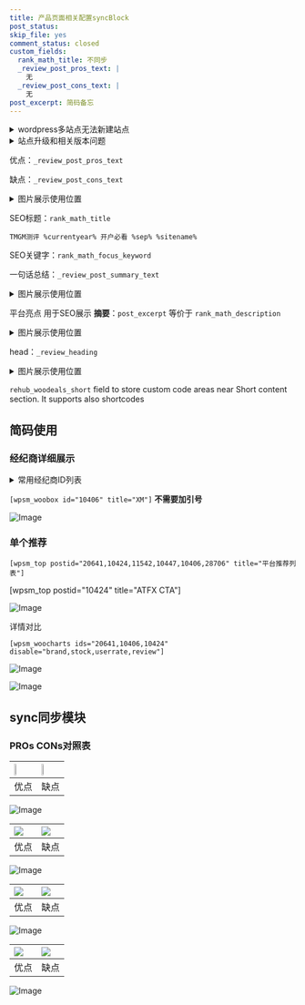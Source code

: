 ```yaml
---
title: 产品页面相关配置syncBlock
post_status: 
skip_file: yes
comment_status: closed
custom_fields:
  rank_math_title: 不同步
  _review_post_pros_text: |
    无
  _review_post_cons_text: |
    无
post_excerpt: 简码备忘
---
```

<details><summary>wordpress多站点无法新建站点</summary>

<li>和报错需要清理cookies一样的原因</li>
<li>wp-config.php里面<code>define( 'SUBDOMAIN_INSTALL', false );//子域名安装</code></li>
<li>新建子站点是用<code>define( 'SUBDOMAIN_INSTALL', true);//子域名安装</code> 完成以后，改成<code>false</code></li>
</details>

<details><summary>站点升级和相关版本问题</summary>

<p>wordpress：5.9.9
woocommerce：7.5.1
出现问题的地方：主题选项里面>><strong>Product layout >>compact style</strong></p>
<p>如何出现没有用过的字段 导致无法保存。先导出配置 然后进行修改，后面再次恢复即可。</p>
<p>出现部分字段无法显示时，需要返回默认布局后，对产品进行保存就好了。</p>
<p></p>
</details>

优点：`_review_post_pros_text`

缺点：`_review_post_cons_text`

<details><summary>图片展示使用位置</summary>

<img src="https://prod-files-secure.s3.us-west-2.amazonaws.com/39ed1227-6d7d-4570-be36-9ccd4a2c4241/f51d3d83-55d4-4bdf-9604-f37ec77ab556/Untitled.png?X-Amz-Algorithm=AWS4-HMAC-SHA256&X-Amz-Content-Sha256=UNSIGNED-PAYLOAD&X-Amz-Credential=ASIAZI2LB466TTTWHBS7%2F20250822%2Fus-west-2%2Fs3%2Faws4_request&X-Amz-Date=20250822T045525Z&X-Amz-Expires=3600&X-Amz-Security-Token=IQoJb3JpZ2luX2VjELX%2F%2F%2F%2F%2F%2F%2F%2F%2F%2FwEaCXVzLXdlc3QtMiJHMEUCIQDSPPirM5Yuu6Z%2B%2F57t8%2BEBhTXNPEOKlAcjbwlgr1TQjgIgEz1BNQsRwNjYO%2FylqyJsjma8pGvsQz7OaEsrFKW6FbQqiAQI%2Fv%2F%2F%2F%2F%2F%2F%2F%2F%2F%2FARAAGgw2Mzc0MjMxODM4MDUiDEsruBfnufdMyo0N8CrcA7z%2FFLugDxoiFU4Bhg%2F1CnusROgMZfUGuemXUNK%2BoqSYKVuwcBEB8M5yp0OnNPwOHSxA5K4ohrEQNBgnD08YSoM9Emw0rHwjS%2FVaOnZGB%2FRaQiGsoA1oz42dGoZoLRWdONfkePYhF%2BDoQiMsva9JsAJLvBhqvOnXPfbSzjUHQeOz%2Fh9Z9YaBvfIOiDFl%2FCzQZ4kLTu7b3zn78IWUjgdiBRtYRrPRz2YRGS0LOjdV3rIGGeAgkUpTc0ly1RHDPjnwBhWemfsrrYKTQafuO4MgvfxKMtIQhHRQsr2NzoDokldXBWua9ZDhDkHcUIi0Ub1G40MsVD3At2ISJtT5RaT53ezB6G8H8dg2HaSAqRvczes6wweF%2BjAg3r2rYGH1W64lxCd%2BaisYZBD%2BQuBtjnaoWiHA7RTxDB9tZJh9MH7kaBqkGOpXqiSKknLlZteah%2F6Eoo52OHvAxq1Dt2sQIdrjz3AYmrOHaqG8P3%2BQJ39QTIfotVHej5%2FxMaYuR5yeEV9x09cnFL0mB6pWiaRcgxWMDHEHJdixE4zYZcluP4U%2BmXAI36GfnFPvJHYAX6UyXIw2dyCW47hgqXMvlUIXxBPHC8zzxySIbtW3YdfDeMQwrUDE0t14dOT18S%2BH%2BBsGMIDtn8UGOqUBLsH3DvZosbUcPHwtdV7%2BHi%2FLhq66y0I1%2BekW8FsrCoKFNIm5YzSIzCeedNJbo6QpgQjNUdK%2B8rH%2Blg6N%2FmVOwf8Ubw%2FGkDVCI182VcB8TyKBIeiZAySQf3ECXJC9e%2FRnuJgQw7l%2FiTdgh4CmgOtVdsLI5O%2Fgm2dQ%2BPkNIwbKrcfXtuh5saMthNNenyq4Y4ixDBfCboHtRbC3DUTTAvwbSGb6bFz9&X-Amz-Signature=78f4b0bd287b43e4b0f3bc7b223f50cbdeb6befc5affa54347fa950c063cf792&X-Amz-SignedHeaders=host&x-amz-checksum-mode=ENABLED&x-id=GetObject" alt="Image">
</details>

SEO标题：`rank_math_title`

`TMGM测评 %currentyear% 开户必看 %sep% %sitename%`

SEO关键字：`rank_math_focus_keyword`

一句话总结：`_review_post_summary_text`

<details><summary>图片展示使用位置</summary>

<img src="https://prod-files-secure.s3.us-west-2.amazonaws.com/39ed1227-6d7d-4570-be36-9ccd4a2c4241/4b96a922-296c-4f4e-8630-d1c870cbce01/Untitled.png?X-Amz-Algorithm=AWS4-HMAC-SHA256&X-Amz-Content-Sha256=UNSIGNED-PAYLOAD&X-Amz-Credential=ASIAZI2LB4665HIWU3VR%2F20250822%2Fus-west-2%2Fs3%2Faws4_request&X-Amz-Date=20250822T045525Z&X-Amz-Expires=3600&X-Amz-Security-Token=IQoJb3JpZ2luX2VjELX%2F%2F%2F%2F%2F%2F%2F%2F%2F%2FwEaCXVzLXdlc3QtMiJHMEUCIQChkhgsK9ieYg6Wtqwt%2BZTQbxGezthHtWgJykVICqZBCwIgLHRNEmNgy3EjPwfnfjxSYSW771oEkHkQ3c01BmhT3t8qiAQI%2Fv%2F%2F%2F%2F%2F%2F%2F%2F%2F%2FARAAGgw2Mzc0MjMxODM4MDUiDF4kArEYlla6VtKKYyrcA3v1AUl1hqvCDMqtG7fJEgLvrjsTIWzhwsjJUpIBSrtZmWFbNe%2BCvVqLvninSpSGpk6EvVBWai%2FZLtU0R77dqJWTyQPF8mTA4q%2B6j7iAEX2BS6%2B1CQ6RxPqdWwP%2FKfdDNzYusqdHujAnBlWvBechbM6SLxdB3LO7tgnw9D%2BizEX38jHDOLb9o39mCYjFgIxvbJYvZXFUHVwr5tm25cFFnPA%2BhWv63vxVusuSQzkgx2xrwCtCIO3JVRkHa6dybHMXTk%2FvcSiuHOdXnZybucJUL8Ydj83wm95N5BnKFSzKhpwK45YAYDbYFm4dmSrR4WkZ31CcHoFGRKwM5UBBJI3MRiAHQ2JTPeORzPix9y1h6DWCtbAXLQ05b3pOKzgzGCjBaRfBBgjCDEXSBFiol%2BXdS1jh992cRtJybuUgFtrvcqLMGQCc5j1XOeTbpICA0XsUyLm5yk4JJX4ktOmxpPOmB5R4VbO7GLVHMOzO8eS0nlAQcH%2BxXQPRFsJkhFAVy6WHCK1tsFirPLlj845I85QETHASElZrq7G1qpCvSo37q%2FbkpDlKqCigOrzWsAVDbWj8xbtmwbMWdev4SMSPHl5LxVa540OqAwG%2FanBjuKhTNgFMf%2FE1jkRm5z8W%2B693MP%2Fsn8UGOqUB7HIVzyDIbfxcf4D6k8ssQuR01T8ryD%2FQc0WtgnbQwIGaTqzlDyWOIebtFHPriHANzb5GxcJ0YcGRDaGuZ2tU2GAOgMfRNLHbiQa4bhE0tl7r1EyIfOj7ij25IfsmqiCj2xF15cGrpmRu3TR3lsVjjcRPmT0ihNr6g%2FwcbY98vY3O4icxjbwiK%2Fwaw%2BJ4%2FK%2BWT9eN0zcXq3XVjn%2BOufp5a%2FBmHPGa&X-Amz-Signature=c2a9cdef2d18b4822b215c856f27f331f56758120abf9ed98688d10beb549782&X-Amz-SignedHeaders=host&x-amz-checksum-mode=ENABLED&x-id=GetObject" alt="Image">
</details>

平台亮点 用于SEO展示 **摘要**：`post_excerpt`  等价于 `rank_math_description`

<details><summary>图片展示使用位置</summary>

<img src="https://prod-files-secure.s3.us-west-2.amazonaws.com/39ed1227-6d7d-4570-be36-9ccd4a2c4241/1ee11f63-b60a-4dfe-a7a7-d58ff23b5d88/Untitled.png?X-Amz-Algorithm=AWS4-HMAC-SHA256&X-Amz-Content-Sha256=UNSIGNED-PAYLOAD&X-Amz-Credential=ASIAZI2LB4666W5P35MP%2F20250822%2Fus-west-2%2Fs3%2Faws4_request&X-Amz-Date=20250822T045525Z&X-Amz-Expires=3600&X-Amz-Security-Token=IQoJb3JpZ2luX2VjELX%2F%2F%2F%2F%2F%2F%2F%2F%2F%2FwEaCXVzLXdlc3QtMiJIMEYCIQD9zBHQpeDwS3SDYjUUWnzW8tdgNjvw4G3Ek%2FxmKkNVcgIhAP0orWIay3fzciOg8xZO5jwwii9oLkcI0UxZU2ACmTL7KogECP7%2F%2F%2F%2F%2F%2F%2F%2F%2F%2FwEQABoMNjM3NDIzMTgzODA1IgxuoCABGRL2Iuksj4kq3ANVLAN%2BdcFZd1yLCFDZZ1HFkIMuj2kPsre6mK2mEn%2FuhJFtIPM9XbcgEYD2YKgEt9fTDCap3Z0uL749%2F2Gb3mA2JC2JLA9yon7p5JJAo9155tewtwwNQhDadcL9%2FQp3wQLbIFmQOKoEKhFikpByHbOaoDDU6xMhnOj%2BEcMfa1EXotgl9q9QwiilPrbcfV6d%2FYjstixy4qJGPiGrG6r6zLoxI2ec5RnnUtPw%2F28UGF350RMNDS7Nm%2FcyiVMrw01f5kdkyPF9UYfY5wgV0nqnmx6t7WSa8g76OSrPinCSFBvDKReAawPACdyhtdpW6pGjCTUcgkN0rz%2Byl0iAvrbZDmo5RS2LthdK2gasko0reQLfin4R7yGwCyOGwU%2FdYKTqRh7%2FVU3HDRNKxY04kbyIDRl4gHzIn7lDEXABkqR%2Bc8bF6Wcv%2BZBVX9WiZdkK3o3hNVvtrovbVq4nIbte2epKEJaB4hE0QZwc4LWiXIWT2XJFaWCway0Cg1K%2FOBtAsisK0EE6oUQK%2BRoptH%2FmqQ%2FApewZNNYftNfeyWqz4n%2BmyUdivTras%2FEqeMOrvsN6c4CGIJ3V6Nrkbp9RpIMMJx8ZZvSxahM1kJ67pLA7CoOIpiCyjJyVqjxyksLZeyujDTDX7Z%2FFBjqkAZRckwoNAdX003I%2Fmds83facOkdvgehw5TAEVN7SpT3a%2BCwiKmHayDeRmAHsOYsA1QZVR%2BxGtGwyqrgRRWPhT5I%2F%2Fd0Crr9G1loq%2B%2B1qW2Ny18%2BSA5lDi9ixVblBWepaLgjkt8YmvIgSj7FGxjc%2FS2Ybxd94cSkBWru1eewTjoae%2FmYpgMbYUAdgB9AhCSLnO5ClvJ04ZptIMshn1lCB%2FmontCGg&X-Amz-Signature=c0aa36ffb4133e97d1625f45c90084f38280621515b4ff84c4341aab98aa3e37&X-Amz-SignedHeaders=host&x-amz-checksum-mode=ENABLED&x-id=GetObject" alt="Image">
<img src="https://prod-files-secure.s3.us-west-2.amazonaws.com/39ed1227-6d7d-4570-be36-9ccd4a2c4241/ad4118b5-78d8-4fbe-801e-3b29b5d99c01/Untitled.png?X-Amz-Algorithm=AWS4-HMAC-SHA256&X-Amz-Content-Sha256=UNSIGNED-PAYLOAD&X-Amz-Credential=ASIAZI2LB4666W5P35MP%2F20250822%2Fus-west-2%2Fs3%2Faws4_request&X-Amz-Date=20250822T045525Z&X-Amz-Expires=3600&X-Amz-Security-Token=IQoJb3JpZ2luX2VjELX%2F%2F%2F%2F%2F%2F%2F%2F%2F%2FwEaCXVzLXdlc3QtMiJIMEYCIQD9zBHQpeDwS3SDYjUUWnzW8tdgNjvw4G3Ek%2FxmKkNVcgIhAP0orWIay3fzciOg8xZO5jwwii9oLkcI0UxZU2ACmTL7KogECP7%2F%2F%2F%2F%2F%2F%2F%2F%2F%2FwEQABoMNjM3NDIzMTgzODA1IgxuoCABGRL2Iuksj4kq3ANVLAN%2BdcFZd1yLCFDZZ1HFkIMuj2kPsre6mK2mEn%2FuhJFtIPM9XbcgEYD2YKgEt9fTDCap3Z0uL749%2F2Gb3mA2JC2JLA9yon7p5JJAo9155tewtwwNQhDadcL9%2FQp3wQLbIFmQOKoEKhFikpByHbOaoDDU6xMhnOj%2BEcMfa1EXotgl9q9QwiilPrbcfV6d%2FYjstixy4qJGPiGrG6r6zLoxI2ec5RnnUtPw%2F28UGF350RMNDS7Nm%2FcyiVMrw01f5kdkyPF9UYfY5wgV0nqnmx6t7WSa8g76OSrPinCSFBvDKReAawPACdyhtdpW6pGjCTUcgkN0rz%2Byl0iAvrbZDmo5RS2LthdK2gasko0reQLfin4R7yGwCyOGwU%2FdYKTqRh7%2FVU3HDRNKxY04kbyIDRl4gHzIn7lDEXABkqR%2Bc8bF6Wcv%2BZBVX9WiZdkK3o3hNVvtrovbVq4nIbte2epKEJaB4hE0QZwc4LWiXIWT2XJFaWCway0Cg1K%2FOBtAsisK0EE6oUQK%2BRoptH%2FmqQ%2FApewZNNYftNfeyWqz4n%2BmyUdivTras%2FEqeMOrvsN6c4CGIJ3V6Nrkbp9RpIMMJx8ZZvSxahM1kJ67pLA7CoOIpiCyjJyVqjxyksLZeyujDTDX7Z%2FFBjqkAZRckwoNAdX003I%2Fmds83facOkdvgehw5TAEVN7SpT3a%2BCwiKmHayDeRmAHsOYsA1QZVR%2BxGtGwyqrgRRWPhT5I%2F%2Fd0Crr9G1loq%2B%2B1qW2Ny18%2BSA5lDi9ixVblBWepaLgjkt8YmvIgSj7FGxjc%2FS2Ybxd94cSkBWru1eewTjoae%2FmYpgMbYUAdgB9AhCSLnO5ClvJ04ZptIMshn1lCB%2FmontCGg&X-Amz-Signature=82bc8fa4abc37e9924050e4cb73658b74e38bddb42f7b86eeb3f334fe4c983d4&X-Amz-SignedHeaders=host&x-amz-checksum-mode=ENABLED&x-id=GetObject" alt="Image">
<img src="https://prod-files-secure.s3.us-west-2.amazonaws.com/39ed1227-6d7d-4570-be36-9ccd4a2c4241/a38cf7c9-a79c-4b64-9e94-13589fe0758b/Untitled.png?X-Amz-Algorithm=AWS4-HMAC-SHA256&X-Amz-Content-Sha256=UNSIGNED-PAYLOAD&X-Amz-Credential=ASIAZI2LB4666W5P35MP%2F20250822%2Fus-west-2%2Fs3%2Faws4_request&X-Amz-Date=20250822T045525Z&X-Amz-Expires=3600&X-Amz-Security-Token=IQoJb3JpZ2luX2VjELX%2F%2F%2F%2F%2F%2F%2F%2F%2F%2FwEaCXVzLXdlc3QtMiJIMEYCIQD9zBHQpeDwS3SDYjUUWnzW8tdgNjvw4G3Ek%2FxmKkNVcgIhAP0orWIay3fzciOg8xZO5jwwii9oLkcI0UxZU2ACmTL7KogECP7%2F%2F%2F%2F%2F%2F%2F%2F%2F%2FwEQABoMNjM3NDIzMTgzODA1IgxuoCABGRL2Iuksj4kq3ANVLAN%2BdcFZd1yLCFDZZ1HFkIMuj2kPsre6mK2mEn%2FuhJFtIPM9XbcgEYD2YKgEt9fTDCap3Z0uL749%2F2Gb3mA2JC2JLA9yon7p5JJAo9155tewtwwNQhDadcL9%2FQp3wQLbIFmQOKoEKhFikpByHbOaoDDU6xMhnOj%2BEcMfa1EXotgl9q9QwiilPrbcfV6d%2FYjstixy4qJGPiGrG6r6zLoxI2ec5RnnUtPw%2F28UGF350RMNDS7Nm%2FcyiVMrw01f5kdkyPF9UYfY5wgV0nqnmx6t7WSa8g76OSrPinCSFBvDKReAawPACdyhtdpW6pGjCTUcgkN0rz%2Byl0iAvrbZDmo5RS2LthdK2gasko0reQLfin4R7yGwCyOGwU%2FdYKTqRh7%2FVU3HDRNKxY04kbyIDRl4gHzIn7lDEXABkqR%2Bc8bF6Wcv%2BZBVX9WiZdkK3o3hNVvtrovbVq4nIbte2epKEJaB4hE0QZwc4LWiXIWT2XJFaWCway0Cg1K%2FOBtAsisK0EE6oUQK%2BRoptH%2FmqQ%2FApewZNNYftNfeyWqz4n%2BmyUdivTras%2FEqeMOrvsN6c4CGIJ3V6Nrkbp9RpIMMJx8ZZvSxahM1kJ67pLA7CoOIpiCyjJyVqjxyksLZeyujDTDX7Z%2FFBjqkAZRckwoNAdX003I%2Fmds83facOkdvgehw5TAEVN7SpT3a%2BCwiKmHayDeRmAHsOYsA1QZVR%2BxGtGwyqrgRRWPhT5I%2F%2Fd0Crr9G1loq%2B%2B1qW2Ny18%2BSA5lDi9ixVblBWepaLgjkt8YmvIgSj7FGxjc%2FS2Ybxd94cSkBWru1eewTjoae%2FmYpgMbYUAdgB9AhCSLnO5ClvJ04ZptIMshn1lCB%2FmontCGg&X-Amz-Signature=8fdcc077c56c66763017d55d58f06b7349e05f03d9c30a04c6d16b56634a48ba&X-Amz-SignedHeaders=host&x-amz-checksum-mode=ENABLED&x-id=GetObject" alt="Image">
<img src="https://prod-files-secure.s3.us-west-2.amazonaws.com/39ed1227-6d7d-4570-be36-9ccd4a2c4241/7da6fc1e-d2ac-42ae-8c75-cb5749aa18f6/Untitled.png?X-Amz-Algorithm=AWS4-HMAC-SHA256&X-Amz-Content-Sha256=UNSIGNED-PAYLOAD&X-Amz-Credential=ASIAZI2LB4666W5P35MP%2F20250822%2Fus-west-2%2Fs3%2Faws4_request&X-Amz-Date=20250822T045525Z&X-Amz-Expires=3600&X-Amz-Security-Token=IQoJb3JpZ2luX2VjELX%2F%2F%2F%2F%2F%2F%2F%2F%2F%2FwEaCXVzLXdlc3QtMiJIMEYCIQD9zBHQpeDwS3SDYjUUWnzW8tdgNjvw4G3Ek%2FxmKkNVcgIhAP0orWIay3fzciOg8xZO5jwwii9oLkcI0UxZU2ACmTL7KogECP7%2F%2F%2F%2F%2F%2F%2F%2F%2F%2FwEQABoMNjM3NDIzMTgzODA1IgxuoCABGRL2Iuksj4kq3ANVLAN%2BdcFZd1yLCFDZZ1HFkIMuj2kPsre6mK2mEn%2FuhJFtIPM9XbcgEYD2YKgEt9fTDCap3Z0uL749%2F2Gb3mA2JC2JLA9yon7p5JJAo9155tewtwwNQhDadcL9%2FQp3wQLbIFmQOKoEKhFikpByHbOaoDDU6xMhnOj%2BEcMfa1EXotgl9q9QwiilPrbcfV6d%2FYjstixy4qJGPiGrG6r6zLoxI2ec5RnnUtPw%2F28UGF350RMNDS7Nm%2FcyiVMrw01f5kdkyPF9UYfY5wgV0nqnmx6t7WSa8g76OSrPinCSFBvDKReAawPACdyhtdpW6pGjCTUcgkN0rz%2Byl0iAvrbZDmo5RS2LthdK2gasko0reQLfin4R7yGwCyOGwU%2FdYKTqRh7%2FVU3HDRNKxY04kbyIDRl4gHzIn7lDEXABkqR%2Bc8bF6Wcv%2BZBVX9WiZdkK3o3hNVvtrovbVq4nIbte2epKEJaB4hE0QZwc4LWiXIWT2XJFaWCway0Cg1K%2FOBtAsisK0EE6oUQK%2BRoptH%2FmqQ%2FApewZNNYftNfeyWqz4n%2BmyUdivTras%2FEqeMOrvsN6c4CGIJ3V6Nrkbp9RpIMMJx8ZZvSxahM1kJ67pLA7CoOIpiCyjJyVqjxyksLZeyujDTDX7Z%2FFBjqkAZRckwoNAdX003I%2Fmds83facOkdvgehw5TAEVN7SpT3a%2BCwiKmHayDeRmAHsOYsA1QZVR%2BxGtGwyqrgRRWPhT5I%2F%2Fd0Crr9G1loq%2B%2B1qW2Ny18%2BSA5lDi9ixVblBWepaLgjkt8YmvIgSj7FGxjc%2FS2Ybxd94cSkBWru1eewTjoae%2FmYpgMbYUAdgB9AhCSLnO5ClvJ04ZptIMshn1lCB%2FmontCGg&X-Amz-Signature=2a2724cdcb29b0eed647d07b83570ad5d460c998e757db1ff995a7253183b867&X-Amz-SignedHeaders=host&x-amz-checksum-mode=ENABLED&x-id=GetObject" alt="Image">
<img src="https://prod-files-secure.s3.us-west-2.amazonaws.com/39ed1227-6d7d-4570-be36-9ccd4a2c4241/7e97f40a-eaee-47f5-b2f9-475f96808fa7/Untitled.png?X-Amz-Algorithm=AWS4-HMAC-SHA256&X-Amz-Content-Sha256=UNSIGNED-PAYLOAD&X-Amz-Credential=ASIAZI2LB4666W5P35MP%2F20250822%2Fus-west-2%2Fs3%2Faws4_request&X-Amz-Date=20250822T045525Z&X-Amz-Expires=3600&X-Amz-Security-Token=IQoJb3JpZ2luX2VjELX%2F%2F%2F%2F%2F%2F%2F%2F%2F%2FwEaCXVzLXdlc3QtMiJIMEYCIQD9zBHQpeDwS3SDYjUUWnzW8tdgNjvw4G3Ek%2FxmKkNVcgIhAP0orWIay3fzciOg8xZO5jwwii9oLkcI0UxZU2ACmTL7KogECP7%2F%2F%2F%2F%2F%2F%2F%2F%2F%2FwEQABoMNjM3NDIzMTgzODA1IgxuoCABGRL2Iuksj4kq3ANVLAN%2BdcFZd1yLCFDZZ1HFkIMuj2kPsre6mK2mEn%2FuhJFtIPM9XbcgEYD2YKgEt9fTDCap3Z0uL749%2F2Gb3mA2JC2JLA9yon7p5JJAo9155tewtwwNQhDadcL9%2FQp3wQLbIFmQOKoEKhFikpByHbOaoDDU6xMhnOj%2BEcMfa1EXotgl9q9QwiilPrbcfV6d%2FYjstixy4qJGPiGrG6r6zLoxI2ec5RnnUtPw%2F28UGF350RMNDS7Nm%2FcyiVMrw01f5kdkyPF9UYfY5wgV0nqnmx6t7WSa8g76OSrPinCSFBvDKReAawPACdyhtdpW6pGjCTUcgkN0rz%2Byl0iAvrbZDmo5RS2LthdK2gasko0reQLfin4R7yGwCyOGwU%2FdYKTqRh7%2FVU3HDRNKxY04kbyIDRl4gHzIn7lDEXABkqR%2Bc8bF6Wcv%2BZBVX9WiZdkK3o3hNVvtrovbVq4nIbte2epKEJaB4hE0QZwc4LWiXIWT2XJFaWCway0Cg1K%2FOBtAsisK0EE6oUQK%2BRoptH%2FmqQ%2FApewZNNYftNfeyWqz4n%2BmyUdivTras%2FEqeMOrvsN6c4CGIJ3V6Nrkbp9RpIMMJx8ZZvSxahM1kJ67pLA7CoOIpiCyjJyVqjxyksLZeyujDTDX7Z%2FFBjqkAZRckwoNAdX003I%2Fmds83facOkdvgehw5TAEVN7SpT3a%2BCwiKmHayDeRmAHsOYsA1QZVR%2BxGtGwyqrgRRWPhT5I%2F%2Fd0Crr9G1loq%2B%2B1qW2Ny18%2BSA5lDi9ixVblBWepaLgjkt8YmvIgSj7FGxjc%2FS2Ybxd94cSkBWru1eewTjoae%2FmYpgMbYUAdgB9AhCSLnO5ClvJ04ZptIMshn1lCB%2FmontCGg&X-Amz-Signature=5a2af5ee8f0ab6fec86b25fce659196d2c45703546fc02bbdc48aefb34c30d9a&X-Amz-SignedHeaders=host&x-amz-checksum-mode=ENABLED&x-id=GetObject" alt="Image">
</details>

head：`_review_heading`

<details><summary>图片展示使用位置</summary>

<img src="https://prod-files-secure.s3.us-west-2.amazonaws.com/39ed1227-6d7d-4570-be36-9ccd4a2c4241/3a4650ad-9887-415c-889a-edd51fa54f27/Untitled.png?X-Amz-Algorithm=AWS4-HMAC-SHA256&X-Amz-Content-Sha256=UNSIGNED-PAYLOAD&X-Amz-Credential=ASIAZI2LB466S5SABKEE%2F20250822%2Fus-west-2%2Fs3%2Faws4_request&X-Amz-Date=20250822T045526Z&X-Amz-Expires=3600&X-Amz-Security-Token=IQoJb3JpZ2luX2VjELX%2F%2F%2F%2F%2F%2F%2F%2F%2F%2FwEaCXVzLXdlc3QtMiJHMEUCIC5t%2BhVILZxgRKrgO7KfFS4DH4NfFzAjSnR4eyZ1ArUZAiEA%2BrEe6%2Fzwd9A2pz2f1KYSX0t1XsPQVq8eQMjyuC0VbQgqiAQI%2Fv%2F%2F%2F%2F%2F%2F%2F%2F%2F%2FARAAGgw2Mzc0MjMxODM4MDUiDNQWD2C58CIudA2rGyrcA3%2BwVsUObNadUirUqlaLSQYNzwDu2BOKFA9k%2FvE8SFqXGTgoA0QqOhuLm1qYktr8rOPihUszzk7HLjaU%2BpC51%2FuKxos%2BSDJNZcHtXdDwKZQPK5SR%2Bd%2BJe3pWAkckMA7VZmozwRLYdqft3K10hjRbX7Hn4Y3iEdVaDb92yWaBMJjgKiIX4DHNXpGO9H%2B4DYCWQj%2FdQO9lFbZ3a1P03D4lLjYzgivJp0K1Yf%2BkVTZpe25cgJVS%2FAjwqzzL7Xsjq9JhBCaOyt7UExrXyZMtfjBX6gwcLYZvqm5mArY0uTg2rhi0VJCByx8hHh8NAtzVxY6osJafgDKsX%2BVa2oIMo6gtfi9FVoxkQueAbo%2FQhzYYjp9SL6uYTNQvnVM84XBWg2Xdm0bYIQ%2FnzM4xTqRbk3%2BTh10Sl%2FCu4CR%2BoAiXT2HnGX6WlVc%2FoGIjEgVc5VPEOsPEU1QHtaM%2BwCLOy2pIigYssFck5rx%2FHZs8yoI%2FePuJDRh1a%2BjzntaQK11F%2BJPsZ98VRMZuEc5gk2zw2xqyOkXxc12khK2y8SkERIC%2FKh0dps1GXTM7dQiNe8608Hal2K3P%2F3uHrrjwbMGwevL4NL1ZIG1X6xc5P3y7fp0cBGdwXEFZHSx%2FbhHql5Tx2wRuMIftn8UGOqUBh5EsaHre2v9eWZ495vezIzsJmKRfR1JRgcjZQ7Rfe2zShWRDwaCz2%2ByuqJGpjMfVazbfIK9FK0%2B13RWyuxY9Reggfbmxyu1CtKnxdw1i2PJ49rUR18j6bZX2%2FBiZRIhWEMPGHE%2F8ex2Wjw3M6Aa7f0jNhtvTKuoHEXvkblwnCj1cEhhwpeUYElt4LMmokAJ5pnDqv%2BTgsXDWAlnIESat27lpNQKf&X-Amz-Signature=053d928011e0b567a46435acd035494b37851f0588e70eb76e0c0fc88ce31a8b&X-Amz-SignedHeaders=host&x-amz-checksum-mode=ENABLED&x-id=GetObject" alt="Image">
</details>

`rehub_woodeals_short`	field to store custom code areas near Short content section. It supports also shortcodes



## 简码使用

### 经纪商详细展示

<details><summary>常用经纪商ID列表</summary>

<pre><code class="php">嘉盛 ===> 20641  [wpsm_woobox id="20641" title="嘉盛"]
易信easymarkets ===> 11542  [wpsm_woobox id="11542" title="易信easymarkets"]
ATFX外汇 ===> 10424  [wpsm_woobox id="10424" title="ATFX"]
XM ===> 10406  [wpsm_woobox id="10406" title="XM"]
TMGM ===> 29622  [wpsm_woobox id="29622" title="TMGM"]
HYCM ===> 10447  [wpsm_woobox id="10447" title="HYCM"]
fpmarkets澳福外汇 ===> 20639  [wpsm_woobox id="20639" title="fpmarkets澳福外汇"]</code></pre>
</details>

`[wpsm_woobox id="10406" title="XM"]` **不需要加引号**

![Image](https://prod-files-secure.s3.us-west-2.amazonaws.com/39ed1227-6d7d-4570-be36-9ccd4a2c4241/4f898f9d-0fa7-4e43-acd3-ac6bc7be575a/Untitled.png?X-Amz-Algorithm=AWS4-HMAC-SHA256&X-Amz-Content-Sha256=UNSIGNED-PAYLOAD&X-Amz-Credential=ASIAZI2LB4666MSUZTJZ%2F20250822%2Fus-west-2%2Fs3%2Faws4_request&X-Amz-Date=20250822T045523Z&X-Amz-Expires=3600&X-Amz-Security-Token=IQoJb3JpZ2luX2VjELX%2F%2F%2F%2F%2F%2F%2F%2F%2F%2FwEaCXVzLXdlc3QtMiJIMEYCIQDpNi3zh6TgCLwHBPVhbP5L8UpTVzjXFxX1ki1u%2B52x9AIhAMJ6kgmlvx5Gh08K52kCtiRltSphxy%2Bki05pBPyPvj6FKogECP7%2F%2F%2F%2F%2F%2F%2F%2F%2F%2FwEQABoMNjM3NDIzMTgzODA1IgzWVFNH%2Bwoz%2BwwbMOoq3APFSWpke%2FLV%2BqrcbVpeLrXk6B9Qhmgw9dXpiG1UlXoy1QU4dsgNEtlUtyKqCyAPtcBzaDTSHCsvxxlvHph0LgSCXRgywdl%2F84CR6fiLXfseWjP0U1fny%2Fy2w8Q16EvzesZwiSXHKkXTidZ5wqnQzVHeVhlwUY0SbzpK5OljHgEXPlsoAj32iCICwFyk01uYEnsvfmCcKTEHMBDCLaxGqoT%2FxtCdJOLszMriQjgfeS5P7Sk6UOmEYU9YL0blCvCPvObAAHwA1u9rwEiESCdtydygYLTCZkrXAd6t5AdtxBO23fykGWrkNDWfyARdBXKGz%2FFdSea9DFECm%2BU5FGJa3gBjvF16Z39cZ6NPcWZQnmu20bVobvABC7lHzaP6XwZ0LD8EIwZJrTN0jtCJ2iGBuSsoVeWHsS%2FNuOlcy1mSTvbsn8zmjLaRIO5KJRoPmrLBKDvWzzRou1D8f6t%2BcgWToF2mNJqvNEiqPqHEAzh87m9%2FnjKB0s%2FaN5xEIM98FRgETkt9op14cEXNTG7xqYaepTVgXdKzjocLnxaEkNWAVHIA4u3SPJMluFbwag2qW%2B%2BYSFQ3njFZEYKK9MaOTjqv9wwr0xZgIa83XhH9%2BrL6HOBg3v6zsuZdJ72XrBcniDDj7J%2FFBjqkAbUhSxnq%2BdToyZTJsiGS6IuzTP0NvhTez7rpoQWUk0vdIdj59xrVtP3LG3yMTaSLfG30SQqyp5HvtPFDKYEPKvu6NK26wxPj4Rj9x2GYKGykaR5fqLFN3YPfXfqLQ%2FZa7DC3oDZKsPLQ7D11JqxvKSw%2FVNPg13euT11PbqgafngvZQmkoqt8uB32aQNBRaXyIqe%2Femd4ASwNbQzjcdKISj3LMA1x&X-Amz-Signature=aedb998cbd47bba00ffd53904be16d03a47abaee296eaf9094063f2955391aed&X-Amz-SignedHeaders=host&x-amz-checksum-mode=ENABLED&x-id=GetObject)

### 单个推荐
`[wpsm_top postid="20641,10424,11542,10447,10406,28706" title="平台推荐列表"]`

[wpsm_top postid="10424" title="ATFX CTA"]

![Image](https://prod-files-secure.s3.us-west-2.amazonaws.com/39ed1227-6d7d-4570-be36-9ccd4a2c4241/5ac620dc-51a8-48b6-b55d-91f47299193c/Untitled.png?X-Amz-Algorithm=AWS4-HMAC-SHA256&X-Amz-Content-Sha256=UNSIGNED-PAYLOAD&X-Amz-Credential=ASIAZI2LB4666MSUZTJZ%2F20250822%2Fus-west-2%2Fs3%2Faws4_request&X-Amz-Date=20250822T045523Z&X-Amz-Expires=3600&X-Amz-Security-Token=IQoJb3JpZ2luX2VjELX%2F%2F%2F%2F%2F%2F%2F%2F%2F%2FwEaCXVzLXdlc3QtMiJIMEYCIQDpNi3zh6TgCLwHBPVhbP5L8UpTVzjXFxX1ki1u%2B52x9AIhAMJ6kgmlvx5Gh08K52kCtiRltSphxy%2Bki05pBPyPvj6FKogECP7%2F%2F%2F%2F%2F%2F%2F%2F%2F%2FwEQABoMNjM3NDIzMTgzODA1IgzWVFNH%2Bwoz%2BwwbMOoq3APFSWpke%2FLV%2BqrcbVpeLrXk6B9Qhmgw9dXpiG1UlXoy1QU4dsgNEtlUtyKqCyAPtcBzaDTSHCsvxxlvHph0LgSCXRgywdl%2F84CR6fiLXfseWjP0U1fny%2Fy2w8Q16EvzesZwiSXHKkXTidZ5wqnQzVHeVhlwUY0SbzpK5OljHgEXPlsoAj32iCICwFyk01uYEnsvfmCcKTEHMBDCLaxGqoT%2FxtCdJOLszMriQjgfeS5P7Sk6UOmEYU9YL0blCvCPvObAAHwA1u9rwEiESCdtydygYLTCZkrXAd6t5AdtxBO23fykGWrkNDWfyARdBXKGz%2FFdSea9DFECm%2BU5FGJa3gBjvF16Z39cZ6NPcWZQnmu20bVobvABC7lHzaP6XwZ0LD8EIwZJrTN0jtCJ2iGBuSsoVeWHsS%2FNuOlcy1mSTvbsn8zmjLaRIO5KJRoPmrLBKDvWzzRou1D8f6t%2BcgWToF2mNJqvNEiqPqHEAzh87m9%2FnjKB0s%2FaN5xEIM98FRgETkt9op14cEXNTG7xqYaepTVgXdKzjocLnxaEkNWAVHIA4u3SPJMluFbwag2qW%2B%2BYSFQ3njFZEYKK9MaOTjqv9wwr0xZgIa83XhH9%2BrL6HOBg3v6zsuZdJ72XrBcniDDj7J%2FFBjqkAbUhSxnq%2BdToyZTJsiGS6IuzTP0NvhTez7rpoQWUk0vdIdj59xrVtP3LG3yMTaSLfG30SQqyp5HvtPFDKYEPKvu6NK26wxPj4Rj9x2GYKGykaR5fqLFN3YPfXfqLQ%2FZa7DC3oDZKsPLQ7D11JqxvKSw%2FVNPg13euT11PbqgafngvZQmkoqt8uB32aQNBRaXyIqe%2Femd4ASwNbQzjcdKISj3LMA1x&X-Amz-Signature=829d9bc056142096a2b3eff685e704e3b665cc375cb588b033ffd8392de953ae&X-Amz-SignedHeaders=host&x-amz-checksum-mode=ENABLED&x-id=GetObject)

详情对比

`[wpsm_woocharts ids="20641,10406,10424" disable="brand,stock,userrate,review"]`

![Image](https://prod-files-secure.s3.us-west-2.amazonaws.com/39ed1227-6d7d-4570-be36-9ccd4a2c4241/bf3ba45f-b9f3-4295-8aef-b4a495fd25f4/Untitled.png?X-Amz-Algorithm=AWS4-HMAC-SHA256&X-Amz-Content-Sha256=UNSIGNED-PAYLOAD&X-Amz-Credential=ASIAZI2LB4666MSUZTJZ%2F20250822%2Fus-west-2%2Fs3%2Faws4_request&X-Amz-Date=20250822T045523Z&X-Amz-Expires=3600&X-Amz-Security-Token=IQoJb3JpZ2luX2VjELX%2F%2F%2F%2F%2F%2F%2F%2F%2F%2FwEaCXVzLXdlc3QtMiJIMEYCIQDpNi3zh6TgCLwHBPVhbP5L8UpTVzjXFxX1ki1u%2B52x9AIhAMJ6kgmlvx5Gh08K52kCtiRltSphxy%2Bki05pBPyPvj6FKogECP7%2F%2F%2F%2F%2F%2F%2F%2F%2F%2FwEQABoMNjM3NDIzMTgzODA1IgzWVFNH%2Bwoz%2BwwbMOoq3APFSWpke%2FLV%2BqrcbVpeLrXk6B9Qhmgw9dXpiG1UlXoy1QU4dsgNEtlUtyKqCyAPtcBzaDTSHCsvxxlvHph0LgSCXRgywdl%2F84CR6fiLXfseWjP0U1fny%2Fy2w8Q16EvzesZwiSXHKkXTidZ5wqnQzVHeVhlwUY0SbzpK5OljHgEXPlsoAj32iCICwFyk01uYEnsvfmCcKTEHMBDCLaxGqoT%2FxtCdJOLszMriQjgfeS5P7Sk6UOmEYU9YL0blCvCPvObAAHwA1u9rwEiESCdtydygYLTCZkrXAd6t5AdtxBO23fykGWrkNDWfyARdBXKGz%2FFdSea9DFECm%2BU5FGJa3gBjvF16Z39cZ6NPcWZQnmu20bVobvABC7lHzaP6XwZ0LD8EIwZJrTN0jtCJ2iGBuSsoVeWHsS%2FNuOlcy1mSTvbsn8zmjLaRIO5KJRoPmrLBKDvWzzRou1D8f6t%2BcgWToF2mNJqvNEiqPqHEAzh87m9%2FnjKB0s%2FaN5xEIM98FRgETkt9op14cEXNTG7xqYaepTVgXdKzjocLnxaEkNWAVHIA4u3SPJMluFbwag2qW%2B%2BYSFQ3njFZEYKK9MaOTjqv9wwr0xZgIa83XhH9%2BrL6HOBg3v6zsuZdJ72XrBcniDDj7J%2FFBjqkAbUhSxnq%2BdToyZTJsiGS6IuzTP0NvhTez7rpoQWUk0vdIdj59xrVtP3LG3yMTaSLfG30SQqyp5HvtPFDKYEPKvu6NK26wxPj4Rj9x2GYKGykaR5fqLFN3YPfXfqLQ%2FZa7DC3oDZKsPLQ7D11JqxvKSw%2FVNPg13euT11PbqgafngvZQmkoqt8uB32aQNBRaXyIqe%2Femd4ASwNbQzjcdKISj3LMA1x&X-Amz-Signature=466c7a477742d121aa61f5379f527bf3cd66345063317d3d90e4c8c9943a5f7a&X-Amz-SignedHeaders=host&x-amz-checksum-mode=ENABLED&x-id=GetObject)

![Image](https://prod-files-secure.s3.us-west-2.amazonaws.com/39ed1227-6d7d-4570-be36-9ccd4a2c4241/30bc56ef-f383-4b48-9768-2ebc9e436ec0/Untitled.png?X-Amz-Algorithm=AWS4-HMAC-SHA256&X-Amz-Content-Sha256=UNSIGNED-PAYLOAD&X-Amz-Credential=ASIAZI2LB4666MSUZTJZ%2F20250822%2Fus-west-2%2Fs3%2Faws4_request&X-Amz-Date=20250822T045523Z&X-Amz-Expires=3600&X-Amz-Security-Token=IQoJb3JpZ2luX2VjELX%2F%2F%2F%2F%2F%2F%2F%2F%2F%2FwEaCXVzLXdlc3QtMiJIMEYCIQDpNi3zh6TgCLwHBPVhbP5L8UpTVzjXFxX1ki1u%2B52x9AIhAMJ6kgmlvx5Gh08K52kCtiRltSphxy%2Bki05pBPyPvj6FKogECP7%2F%2F%2F%2F%2F%2F%2F%2F%2F%2FwEQABoMNjM3NDIzMTgzODA1IgzWVFNH%2Bwoz%2BwwbMOoq3APFSWpke%2FLV%2BqrcbVpeLrXk6B9Qhmgw9dXpiG1UlXoy1QU4dsgNEtlUtyKqCyAPtcBzaDTSHCsvxxlvHph0LgSCXRgywdl%2F84CR6fiLXfseWjP0U1fny%2Fy2w8Q16EvzesZwiSXHKkXTidZ5wqnQzVHeVhlwUY0SbzpK5OljHgEXPlsoAj32iCICwFyk01uYEnsvfmCcKTEHMBDCLaxGqoT%2FxtCdJOLszMriQjgfeS5P7Sk6UOmEYU9YL0blCvCPvObAAHwA1u9rwEiESCdtydygYLTCZkrXAd6t5AdtxBO23fykGWrkNDWfyARdBXKGz%2FFdSea9DFECm%2BU5FGJa3gBjvF16Z39cZ6NPcWZQnmu20bVobvABC7lHzaP6XwZ0LD8EIwZJrTN0jtCJ2iGBuSsoVeWHsS%2FNuOlcy1mSTvbsn8zmjLaRIO5KJRoPmrLBKDvWzzRou1D8f6t%2BcgWToF2mNJqvNEiqPqHEAzh87m9%2FnjKB0s%2FaN5xEIM98FRgETkt9op14cEXNTG7xqYaepTVgXdKzjocLnxaEkNWAVHIA4u3SPJMluFbwag2qW%2B%2BYSFQ3njFZEYKK9MaOTjqv9wwr0xZgIa83XhH9%2BrL6HOBg3v6zsuZdJ72XrBcniDDj7J%2FFBjqkAbUhSxnq%2BdToyZTJsiGS6IuzTP0NvhTez7rpoQWUk0vdIdj59xrVtP3LG3yMTaSLfG30SQqyp5HvtPFDKYEPKvu6NK26wxPj4Rj9x2GYKGykaR5fqLFN3YPfXfqLQ%2FZa7DC3oDZKsPLQ7D11JqxvKSw%2FVNPg13euT11PbqgafngvZQmkoqt8uB32aQNBRaXyIqe%2Femd4ASwNbQzjcdKISj3LMA1x&X-Amz-Signature=d73998fd9f24d7014f5369e8c90752575d99fcd7955dc3bc928d714acc3f5eda&X-Amz-SignedHeaders=host&x-amz-checksum-mode=ENABLED&x-id=GetObject)

## sync同步模块

### PROs CONs对照表

| <img src="https://cdn.ifttt.fun/gh/jarlin8/OSS@main/icons/customize/pros.svg" height="auto" width="37.3%"> | <img src="https://cdn.ifttt.fun/gh/jarlin8/OSS@main/icons/customize/cons.svg" height="auto" width="28.8%"> |
| :--- | :--- |
| 优点 | 缺点 |

![Image](https://prod-files-secure.s3.us-west-2.amazonaws.com/39ed1227-6d7d-4570-be36-9ccd4a2c4241/8742b755-dfb5-4004-9a5f-d6e561664bd8/Untitled.png?X-Amz-Algorithm=AWS4-HMAC-SHA256&X-Amz-Content-Sha256=UNSIGNED-PAYLOAD&X-Amz-Credential=ASIAZI2LB4666MSUZTJZ%2F20250822%2Fus-west-2%2Fs3%2Faws4_request&X-Amz-Date=20250822T045523Z&X-Amz-Expires=3600&X-Amz-Security-Token=IQoJb3JpZ2luX2VjELX%2F%2F%2F%2F%2F%2F%2F%2F%2F%2FwEaCXVzLXdlc3QtMiJIMEYCIQDpNi3zh6TgCLwHBPVhbP5L8UpTVzjXFxX1ki1u%2B52x9AIhAMJ6kgmlvx5Gh08K52kCtiRltSphxy%2Bki05pBPyPvj6FKogECP7%2F%2F%2F%2F%2F%2F%2F%2F%2F%2FwEQABoMNjM3NDIzMTgzODA1IgzWVFNH%2Bwoz%2BwwbMOoq3APFSWpke%2FLV%2BqrcbVpeLrXk6B9Qhmgw9dXpiG1UlXoy1QU4dsgNEtlUtyKqCyAPtcBzaDTSHCsvxxlvHph0LgSCXRgywdl%2F84CR6fiLXfseWjP0U1fny%2Fy2w8Q16EvzesZwiSXHKkXTidZ5wqnQzVHeVhlwUY0SbzpK5OljHgEXPlsoAj32iCICwFyk01uYEnsvfmCcKTEHMBDCLaxGqoT%2FxtCdJOLszMriQjgfeS5P7Sk6UOmEYU9YL0blCvCPvObAAHwA1u9rwEiESCdtydygYLTCZkrXAd6t5AdtxBO23fykGWrkNDWfyARdBXKGz%2FFdSea9DFECm%2BU5FGJa3gBjvF16Z39cZ6NPcWZQnmu20bVobvABC7lHzaP6XwZ0LD8EIwZJrTN0jtCJ2iGBuSsoVeWHsS%2FNuOlcy1mSTvbsn8zmjLaRIO5KJRoPmrLBKDvWzzRou1D8f6t%2BcgWToF2mNJqvNEiqPqHEAzh87m9%2FnjKB0s%2FaN5xEIM98FRgETkt9op14cEXNTG7xqYaepTVgXdKzjocLnxaEkNWAVHIA4u3SPJMluFbwag2qW%2B%2BYSFQ3njFZEYKK9MaOTjqv9wwr0xZgIa83XhH9%2BrL6HOBg3v6zsuZdJ72XrBcniDDj7J%2FFBjqkAbUhSxnq%2BdToyZTJsiGS6IuzTP0NvhTez7rpoQWUk0vdIdj59xrVtP3LG3yMTaSLfG30SQqyp5HvtPFDKYEPKvu6NK26wxPj4Rj9x2GYKGykaR5fqLFN3YPfXfqLQ%2FZa7DC3oDZKsPLQ7D11JqxvKSw%2FVNPg13euT11PbqgafngvZQmkoqt8uB32aQNBRaXyIqe%2Femd4ASwNbQzjcdKISj3LMA1x&X-Amz-Signature=fd7786be5686a24b46d89df93fe383f5eeae779d80f36f0848ea8861a96e2e49&X-Amz-SignedHeaders=host&x-amz-checksum-mode=ENABLED&x-id=GetObject)

| <img src="https://cdn.ifttt.fun/gh/jarlin8/OSS@main/icons/customize/pros1.svg" height="auto"> | <img src="https://cdn.ifttt.fun/gh/jarlin8/OSS@main/icons/customize/cons1.svg" height="auto"> |
| :--- | :--- |
| 优点 | 缺点 |

![Image](https://prod-files-secure.s3.us-west-2.amazonaws.com/39ed1227-6d7d-4570-be36-9ccd4a2c4241/806358f8-c9c4-4e17-bb35-c6c76a5397a5/Untitled.png?X-Amz-Algorithm=AWS4-HMAC-SHA256&X-Amz-Content-Sha256=UNSIGNED-PAYLOAD&X-Amz-Credential=ASIAZI2LB4666MSUZTJZ%2F20250822%2Fus-west-2%2Fs3%2Faws4_request&X-Amz-Date=20250822T045523Z&X-Amz-Expires=3600&X-Amz-Security-Token=IQoJb3JpZ2luX2VjELX%2F%2F%2F%2F%2F%2F%2F%2F%2F%2FwEaCXVzLXdlc3QtMiJIMEYCIQDpNi3zh6TgCLwHBPVhbP5L8UpTVzjXFxX1ki1u%2B52x9AIhAMJ6kgmlvx5Gh08K52kCtiRltSphxy%2Bki05pBPyPvj6FKogECP7%2F%2F%2F%2F%2F%2F%2F%2F%2F%2FwEQABoMNjM3NDIzMTgzODA1IgzWVFNH%2Bwoz%2BwwbMOoq3APFSWpke%2FLV%2BqrcbVpeLrXk6B9Qhmgw9dXpiG1UlXoy1QU4dsgNEtlUtyKqCyAPtcBzaDTSHCsvxxlvHph0LgSCXRgywdl%2F84CR6fiLXfseWjP0U1fny%2Fy2w8Q16EvzesZwiSXHKkXTidZ5wqnQzVHeVhlwUY0SbzpK5OljHgEXPlsoAj32iCICwFyk01uYEnsvfmCcKTEHMBDCLaxGqoT%2FxtCdJOLszMriQjgfeS5P7Sk6UOmEYU9YL0blCvCPvObAAHwA1u9rwEiESCdtydygYLTCZkrXAd6t5AdtxBO23fykGWrkNDWfyARdBXKGz%2FFdSea9DFECm%2BU5FGJa3gBjvF16Z39cZ6NPcWZQnmu20bVobvABC7lHzaP6XwZ0LD8EIwZJrTN0jtCJ2iGBuSsoVeWHsS%2FNuOlcy1mSTvbsn8zmjLaRIO5KJRoPmrLBKDvWzzRou1D8f6t%2BcgWToF2mNJqvNEiqPqHEAzh87m9%2FnjKB0s%2FaN5xEIM98FRgETkt9op14cEXNTG7xqYaepTVgXdKzjocLnxaEkNWAVHIA4u3SPJMluFbwag2qW%2B%2BYSFQ3njFZEYKK9MaOTjqv9wwr0xZgIa83XhH9%2BrL6HOBg3v6zsuZdJ72XrBcniDDj7J%2FFBjqkAbUhSxnq%2BdToyZTJsiGS6IuzTP0NvhTez7rpoQWUk0vdIdj59xrVtP3LG3yMTaSLfG30SQqyp5HvtPFDKYEPKvu6NK26wxPj4Rj9x2GYKGykaR5fqLFN3YPfXfqLQ%2FZa7DC3oDZKsPLQ7D11JqxvKSw%2FVNPg13euT11PbqgafngvZQmkoqt8uB32aQNBRaXyIqe%2Femd4ASwNbQzjcdKISj3LMA1x&X-Amz-Signature=f834f36db3d410844aa9c838cb056c2275f90b7404f7507c309c73f0aeacfab8&X-Amz-SignedHeaders=host&x-amz-checksum-mode=ENABLED&x-id=GetObject)

| <img src="https://cdn.ifttt.fun/gh/jarlin8/OSS@main/icons/customize/pros2.svg" height="auto"> | <img src="https://cdn.ifttt.fun/gh/jarlin8/OSS@main/icons/customize/cons2.svg" height="auto"> |
| :--- | :--- |
| 优点 | 缺点 |

![Image](https://prod-files-secure.s3.us-west-2.amazonaws.com/39ed1227-6d7d-4570-be36-9ccd4a2c4241/a9245ec9-70dd-4005-b534-0d54315fc5f3/Untitled.png?X-Amz-Algorithm=AWS4-HMAC-SHA256&X-Amz-Content-Sha256=UNSIGNED-PAYLOAD&X-Amz-Credential=ASIAZI2LB4666MSUZTJZ%2F20250822%2Fus-west-2%2Fs3%2Faws4_request&X-Amz-Date=20250822T045523Z&X-Amz-Expires=3600&X-Amz-Security-Token=IQoJb3JpZ2luX2VjELX%2F%2F%2F%2F%2F%2F%2F%2F%2F%2FwEaCXVzLXdlc3QtMiJIMEYCIQDpNi3zh6TgCLwHBPVhbP5L8UpTVzjXFxX1ki1u%2B52x9AIhAMJ6kgmlvx5Gh08K52kCtiRltSphxy%2Bki05pBPyPvj6FKogECP7%2F%2F%2F%2F%2F%2F%2F%2F%2F%2FwEQABoMNjM3NDIzMTgzODA1IgzWVFNH%2Bwoz%2BwwbMOoq3APFSWpke%2FLV%2BqrcbVpeLrXk6B9Qhmgw9dXpiG1UlXoy1QU4dsgNEtlUtyKqCyAPtcBzaDTSHCsvxxlvHph0LgSCXRgywdl%2F84CR6fiLXfseWjP0U1fny%2Fy2w8Q16EvzesZwiSXHKkXTidZ5wqnQzVHeVhlwUY0SbzpK5OljHgEXPlsoAj32iCICwFyk01uYEnsvfmCcKTEHMBDCLaxGqoT%2FxtCdJOLszMriQjgfeS5P7Sk6UOmEYU9YL0blCvCPvObAAHwA1u9rwEiESCdtydygYLTCZkrXAd6t5AdtxBO23fykGWrkNDWfyARdBXKGz%2FFdSea9DFECm%2BU5FGJa3gBjvF16Z39cZ6NPcWZQnmu20bVobvABC7lHzaP6XwZ0LD8EIwZJrTN0jtCJ2iGBuSsoVeWHsS%2FNuOlcy1mSTvbsn8zmjLaRIO5KJRoPmrLBKDvWzzRou1D8f6t%2BcgWToF2mNJqvNEiqPqHEAzh87m9%2FnjKB0s%2FaN5xEIM98FRgETkt9op14cEXNTG7xqYaepTVgXdKzjocLnxaEkNWAVHIA4u3SPJMluFbwag2qW%2B%2BYSFQ3njFZEYKK9MaOTjqv9wwr0xZgIa83XhH9%2BrL6HOBg3v6zsuZdJ72XrBcniDDj7J%2FFBjqkAbUhSxnq%2BdToyZTJsiGS6IuzTP0NvhTez7rpoQWUk0vdIdj59xrVtP3LG3yMTaSLfG30SQqyp5HvtPFDKYEPKvu6NK26wxPj4Rj9x2GYKGykaR5fqLFN3YPfXfqLQ%2FZa7DC3oDZKsPLQ7D11JqxvKSw%2FVNPg13euT11PbqgafngvZQmkoqt8uB32aQNBRaXyIqe%2Femd4ASwNbQzjcdKISj3LMA1x&X-Amz-Signature=63a77c78f5da9812cc0f57a88211b6d4d49f824b41fd4682b7d3f25fef97c585&X-Amz-SignedHeaders=host&x-amz-checksum-mode=ENABLED&x-id=GetObject)

| <img src="https://cdn.ifttt.fun/gh/jarlin8/OSS@main/icons/customize/pros3.svg" height="auto"> | <img src="https://cdn.ifttt.fun/gh/jarlin8/OSS@main/icons/customize/cons3.svg" height="auto"> |
| :--- | :--- |
| 优点 | 缺点 |

![Image](https://prod-files-secure.s3.us-west-2.amazonaws.com/39ed1227-6d7d-4570-be36-9ccd4a2c4241/e1e580a2-2e5c-4780-9ff4-19c318fc2284/Untitled.png?X-Amz-Algorithm=AWS4-HMAC-SHA256&X-Amz-Content-Sha256=UNSIGNED-PAYLOAD&X-Amz-Credential=ASIAZI2LB4666MSUZTJZ%2F20250822%2Fus-west-2%2Fs3%2Faws4_request&X-Amz-Date=20250822T045523Z&X-Amz-Expires=3600&X-Amz-Security-Token=IQoJb3JpZ2luX2VjELX%2F%2F%2F%2F%2F%2F%2F%2F%2F%2FwEaCXVzLXdlc3QtMiJIMEYCIQDpNi3zh6TgCLwHBPVhbP5L8UpTVzjXFxX1ki1u%2B52x9AIhAMJ6kgmlvx5Gh08K52kCtiRltSphxy%2Bki05pBPyPvj6FKogECP7%2F%2F%2F%2F%2F%2F%2F%2F%2F%2FwEQABoMNjM3NDIzMTgzODA1IgzWVFNH%2Bwoz%2BwwbMOoq3APFSWpke%2FLV%2BqrcbVpeLrXk6B9Qhmgw9dXpiG1UlXoy1QU4dsgNEtlUtyKqCyAPtcBzaDTSHCsvxxlvHph0LgSCXRgywdl%2F84CR6fiLXfseWjP0U1fny%2Fy2w8Q16EvzesZwiSXHKkXTidZ5wqnQzVHeVhlwUY0SbzpK5OljHgEXPlsoAj32iCICwFyk01uYEnsvfmCcKTEHMBDCLaxGqoT%2FxtCdJOLszMriQjgfeS5P7Sk6UOmEYU9YL0blCvCPvObAAHwA1u9rwEiESCdtydygYLTCZkrXAd6t5AdtxBO23fykGWrkNDWfyARdBXKGz%2FFdSea9DFECm%2BU5FGJa3gBjvF16Z39cZ6NPcWZQnmu20bVobvABC7lHzaP6XwZ0LD8EIwZJrTN0jtCJ2iGBuSsoVeWHsS%2FNuOlcy1mSTvbsn8zmjLaRIO5KJRoPmrLBKDvWzzRou1D8f6t%2BcgWToF2mNJqvNEiqPqHEAzh87m9%2FnjKB0s%2FaN5xEIM98FRgETkt9op14cEXNTG7xqYaepTVgXdKzjocLnxaEkNWAVHIA4u3SPJMluFbwag2qW%2B%2BYSFQ3njFZEYKK9MaOTjqv9wwr0xZgIa83XhH9%2BrL6HOBg3v6zsuZdJ72XrBcniDDj7J%2FFBjqkAbUhSxnq%2BdToyZTJsiGS6IuzTP0NvhTez7rpoQWUk0vdIdj59xrVtP3LG3yMTaSLfG30SQqyp5HvtPFDKYEPKvu6NK26wxPj4Rj9x2GYKGykaR5fqLFN3YPfXfqLQ%2FZa7DC3oDZKsPLQ7D11JqxvKSw%2FVNPg13euT11PbqgafngvZQmkoqt8uB32aQNBRaXyIqe%2Femd4ASwNbQzjcdKISj3LMA1x&X-Amz-Signature=7bde82fc1a90fafb9b74424a60da660ef3ecec67e0606f0b252d0c7c48fed1dc&X-Amz-SignedHeaders=host&x-amz-checksum-mode=ENABLED&x-id=GetObject)